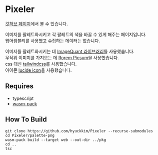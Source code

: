 # Pixeler

[깃허브 페이지](https://hyuckkim.github.io/Pixeler)에서 볼 수 있습니다.

이미지를 팔레트화시키고 각 팔레트의 색을 바꿀 수 있게 해주는 페이지입니다.  
웹어셈블리를 사용했고 수집하는 데이터는 없습니다.

이미지를 팔레트화시키는 데 [ImageQuant 라이브러리](https://docs.rs/crate/imagequant)를 사용했습니다.  
무작위 이미지를 가져오는 데 [Rorem Picsum](https://picsum.photos/)을 사용했습니다.  
css 대신 [tailwindcss](https://tailwindcss.com/)를 사용했습니다.  
아이콘 [lucide icon](https://lucide.dev/)을 사용했습니다.

## Requires
- typescript
- [wasm-pack](https://rustwasm.github.io/wasm-pack/installer/)
## How To Build
```
git clone https://github.com/hyuckkim/Pixeler --recurse-submodules
cd Pixeler/palette-png
wasm-pack build --target web --out-dir ../pkg
cd ..
tsc
```